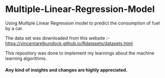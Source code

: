 # Multiple-Linear-Regression-Model
Using Multiple Linear Regression model to predict the consumption of fuel by a car.

The data set was downloaded from this website :- https://vincentarelbundock.github.io/Rdatasets/datasets.html

This repository was done to implement my learnings about the machine learning algorithms.

#### Any kind of insights and changes are highly appreciated. 



